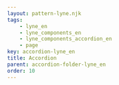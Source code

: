```yaml
---
layout: pattern-lyne.njk
tags: 
    - lyne_en
    - lyne_components_en
    - lyne_components_accordion_en
    - page
key: accordion-lyne_en
title: Accordion
parent: accordion-folder-lyne_en
order: 10
---
```

